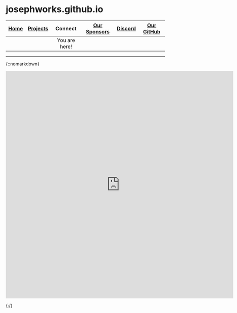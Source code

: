 # josephworks.github.io
| [Home](README.md) | [Projects](PROJECTS.md) | Connect | [Our Sponsors](SPONSORS.md) | [Discord](DISCORD.md) | [Our GitHub](http://www.github.com/josephworks) |
|-------------------|-------------------------|:-------:|-----------------------------|-----------------------|-------------------------------------------------|
|||You are here!
------
{::nomarkdown}

<iframe src="http://myip.com" style="border:0px #ffffff none;" name="Jenkins" height="720px" width="720px" allowfullscreen></iframe>

{:/}
